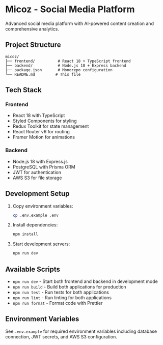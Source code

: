# Micoz - Social Media Platform

Advanced social media platform with AI-powered content creation and comprehensive analytics.

## Project Structure

```
micoz/
├── frontend/          # React 18 + TypeScript frontend
├── backend/           # Node.js 18 + Express backend
├── package.json       # Monorepo configuration
└── README.md         # This file
```

## Tech Stack

### Frontend
- React 18 with TypeScript
- Styled Components for styling
- Redux Toolkit for state management
- React Router v6 for routing
- Framer Motion for animations

### Backend
- Node.js 18 with Express.js
- PostgreSQL with Prisma ORM
- JWT for authentication
- AWS S3 for file storage

## Development Setup

1. Copy environment variables:
   ```bash
   cp .env.example .env
   ```

2. Install dependencies:
   ```bash
   npm install
   ```

3. Start development servers:
   ```bash
   npm run dev
   ```

## Available Scripts

- `npm run dev` - Start both frontend and backend in development mode
- `npm run build` - Build both applications for production
- `npm run test` - Run tests for both applications
- `npm run lint` - Run linting for both applications
- `npm run format` - Format code with Prettier

## Environment Variables

See `.env.example` for required environment variables including database connection, JWT secrets, and AWS S3 configuration.